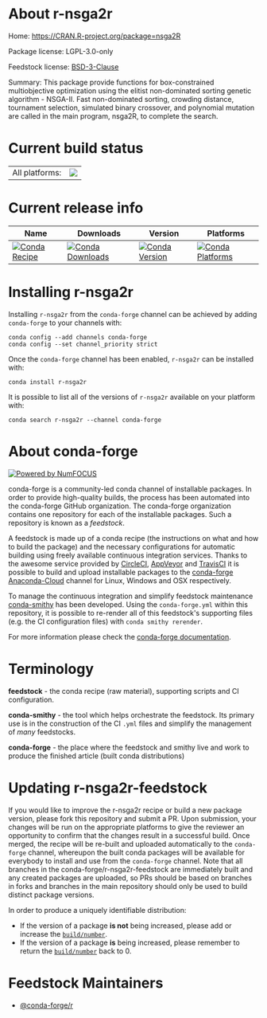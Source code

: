 About r-nsga2r
==============

Home: https://CRAN.R-project.org/package=nsga2R

Package license: LGPL-3.0-only

Feedstock license: [BSD-3-Clause](https://github.com/conda-forge/r-nsga2r-feedstock/blob/master/LICENSE.txt)

Summary: This package provide functions for box-constrained multiobjective optimization using the elitist non-dominated sorting genetic algorithm - NSGA-II. Fast non-dominated sorting, crowding distance, tournament selection, simulated binary crossover, and polynomial mutation are called in the main program, nsga2R, to complete the search.

Current build status
====================


<table><tr><td>All platforms:</td>
    <td>
      <a href="https://dev.azure.com/conda-forge/feedstock-builds/_build/latest?definitionId=11128&branchName=master">
        <img src="https://dev.azure.com/conda-forge/feedstock-builds/_apis/build/status/r-nsga2r-feedstock?branchName=master">
      </a>
    </td>
  </tr>
</table>

Current release info
====================

| Name | Downloads | Version | Platforms |
| --- | --- | --- | --- |
| [![Conda Recipe](https://img.shields.io/badge/recipe-r--nsga2r-green.svg)](https://anaconda.org/conda-forge/r-nsga2r) | [![Conda Downloads](https://img.shields.io/conda/dn/conda-forge/r-nsga2r.svg)](https://anaconda.org/conda-forge/r-nsga2r) | [![Conda Version](https://img.shields.io/conda/vn/conda-forge/r-nsga2r.svg)](https://anaconda.org/conda-forge/r-nsga2r) | [![Conda Platforms](https://img.shields.io/conda/pn/conda-forge/r-nsga2r.svg)](https://anaconda.org/conda-forge/r-nsga2r) |

Installing r-nsga2r
===================

Installing `r-nsga2r` from the `conda-forge` channel can be achieved by adding `conda-forge` to your channels with:

```
conda config --add channels conda-forge
conda config --set channel_priority strict
```

Once the `conda-forge` channel has been enabled, `r-nsga2r` can be installed with:

```
conda install r-nsga2r
```

It is possible to list all of the versions of `r-nsga2r` available on your platform with:

```
conda search r-nsga2r --channel conda-forge
```


About conda-forge
=================

[![Powered by NumFOCUS](https://img.shields.io/badge/powered%20by-NumFOCUS-orange.svg?style=flat&colorA=E1523D&colorB=007D8A)](http://numfocus.org)

conda-forge is a community-led conda channel of installable packages.
In order to provide high-quality builds, the process has been automated into the
conda-forge GitHub organization. The conda-forge organization contains one repository
for each of the installable packages. Such a repository is known as a *feedstock*.

A feedstock is made up of a conda recipe (the instructions on what and how to build
the package) and the necessary configurations for automatic building using freely
available continuous integration services. Thanks to the awesome service provided by
[CircleCI](https://circleci.com/), [AppVeyor](https://www.appveyor.com/)
and [TravisCI](https://travis-ci.com/) it is possible to build and upload installable
packages to the [conda-forge](https://anaconda.org/conda-forge)
[Anaconda-Cloud](https://anaconda.org/) channel for Linux, Windows and OSX respectively.

To manage the continuous integration and simplify feedstock maintenance
[conda-smithy](https://github.com/conda-forge/conda-smithy) has been developed.
Using the ``conda-forge.yml`` within this repository, it is possible to re-render all of
this feedstock's supporting files (e.g. the CI configuration files) with ``conda smithy rerender``.

For more information please check the [conda-forge documentation](https://conda-forge.org/docs/).

Terminology
===========

**feedstock** - the conda recipe (raw material), supporting scripts and CI configuration.

**conda-smithy** - the tool which helps orchestrate the feedstock.
                   Its primary use is in the construction of the CI ``.yml`` files
                   and simplify the management of *many* feedstocks.

**conda-forge** - the place where the feedstock and smithy live and work to
                  produce the finished article (built conda distributions)


Updating r-nsga2r-feedstock
===========================

If you would like to improve the r-nsga2r recipe or build a new
package version, please fork this repository and submit a PR. Upon submission,
your changes will be run on the appropriate platforms to give the reviewer an
opportunity to confirm that the changes result in a successful build. Once
merged, the recipe will be re-built and uploaded automatically to the
`conda-forge` channel, whereupon the built conda packages will be available for
everybody to install and use from the `conda-forge` channel.
Note that all branches in the conda-forge/r-nsga2r-feedstock are
immediately built and any created packages are uploaded, so PRs should be based
on branches in forks and branches in the main repository should only be used to
build distinct package versions.

In order to produce a uniquely identifiable distribution:
 * If the version of a package **is not** being increased, please add or increase
   the [``build/number``](https://docs.conda.io/projects/conda-build/en/latest/resources/define-metadata.html#build-number-and-string).
 * If the version of a package **is** being increased, please remember to return
   the [``build/number``](https://docs.conda.io/projects/conda-build/en/latest/resources/define-metadata.html#build-number-and-string)
   back to 0.

Feedstock Maintainers
=====================

* [@conda-forge/r](https://github.com/conda-forge/r/)

